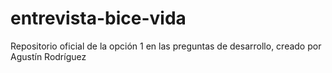 # entrevista-bice-vida
Repositorio oficial de la opción 1 en las preguntas de desarrollo, creado por Agustín Rodríguez

